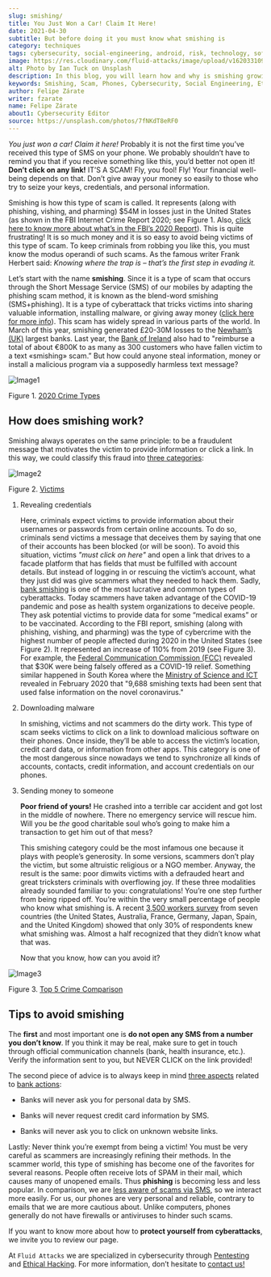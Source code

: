 ```yaml
---
slug: smishing/
title: You Just Won a Car! Claim It Here!
date: 2021-04-30
subtitle: But before doing it you must know what smishing is
category: techniques
tags: cybersecurity, social-engineering, android, risk, technology, software
image: https://res.cloudinary.com/fluid-attacks/image/upload/v1620331098/blog/smishing/cover_zpfdiv.webp
alt: Photo by Ian Tuck on Unsplash
description: In this blog, you will learn how and why is smishing growing as one of the most popular forms of cyber-scam.
keywords: Smishing, Scam, Phones, Cybersecurity, Social Engineering, Ethical Hacking, SMS, Pentesting
author: Felipe Zárate
writer: fzarate
name: Felipe Zárate
about1: Cybersecurity Editor
source: https://unsplash.com/photos/7fNKdT8eRF0
---
```


*You just won a car\! Claim it here\!* Probably it is not the first time
you’ve received this type of SMS on your phone. We probably shouldn’t
have to remind you that if you receive something like this, you’d better
not open it\! **Don’t click on any link\!** IT’S A SCAM\! Fly, you
fool\! Fly\! Your financial well-being depends on that. Don’t give away
your money so easily to those who try to seize your keys, credentials,
and personal information.

Smishing is how this type of scam is called. It represents (along with
phishing, vishing, and pharming) $54M in losses just in the United
States (as shown in the FBI Internet Crime Report 2020; see Figure 1.
Also, [click here to know more about what’s in the FBI’s 2020
Report](../fbi-2020-report/)). This is quite frustrating\! It is so much
money and it is so easy to avoid being victims of this type of scam. To
keep criminals from robbing you like this, you must know the modus
operandi of such scams. As the famous writer Frank Herbert said:
*Knowing where the trap is – that’s the first step in evading it.*

Let’s start with the name **smishing**. Since it is a type of scam that
occurs through the Short Message Service (SMS) of our mobiles by
adapting the phishing scam method, it is known as the blend-word
smishing (SMS+phishing). It is a type of cyberattack that tricks victims
into sharing valuable information, installing malware, or giving away
money ([click here for more
info](https://www.csoonline.com/video/104839/what-is-smishing-how-phishing-via-text-message-works)).
This scam has widely spread in various parts of the world. In March of
this year, smishing generated £20-30M losses to the [Newham’s
(UK)](https://www.newhamrecorder.co.uk/news/crime/stratford-money-launderer-jailed-7821216)
largest banks. Last year, the [Bank of
Ireland](https://www.irishtimes.com/business/financial-services/bank-of-ireland-does-u-turn-after-refusal-to-reimburse-smishing-victims-1.4326502)
also had to "reimburse a total of about €800K to as many as 300
customers who have fallen victim to a text «smishing» scam.” But how
could anyone steal information, money or install a malicious program via
a supposedly harmless text message?

<div class="imgblock">

![Image1](https://res.cloudinary.com/fluid-attacks/image/upload/v1620331097/blog/smishing/image1_elvchj.webp)

<div class="title">

Figure 1. [2020 Crime
Types](https://www.ic3.gov/Media/PDF/AnnualReport/2020_IC3Report.pdf)

</div>

</div>

## How does smishing work?

Smishing always operates on the same principle: to be a fraudulent
message that motivates the victim to provide information or click a
link. In this way, we could classify this fraud into [three
categories](https://www.csoonline.com/article/3538831/what-is-smishing-how-phishing-via-text-message-works.html):

<div class="imgblock">

![Image2](https://res.cloudinary.com/fluid-attacks/image/upload/v1620331097/blog/smishing/image2_xulcfa.webp)

<div class="title">

Figure 2. [Victims](https://www.ic3.gov/Media/PDF/AnnualReport/2020_IC3Report.pdf)

</div>

</div>

1. Revealing credentials

    Here, criminals expect victims to provide information about their
    usernames or passwords from certain online accounts. To do so,
    criminals send victims a message that deceives them by saying that
    one of their accounts has been blocked (or will be soon). To avoid
    this situation, victims *"must click on here"* and open a link that
    drives to a facade platform that has fields that must be fulfilled
    with account details. But instead of logging in or rescuing the
    victim’s account, what they just did was give scammers what they
    needed to hack them. Sadly, [bank
    smishing](https://www.csoonline.com/article/3538831/what-is-smishing-how-phishing-via-text-message-works.html)
    is one of the most lucrative and common types of cyberattacks. Today
    scammers have taken advantage of the COVID-19 pandemic and pose as
    health system organizations to deceive people. They ask potential
    victims to provide data for some “medical exams” or to be
    vaccinated. According to the FBI report, smishing (along with
    phishing, vishing, and pharming) was the type of cybercrime with the
    highest number of people affected during 2020 in the United States
    (see Figure 2). It represented an increase of 110% from 2019 (see
    Figure 3). For example, the [Federal Communication Commission
    (FCC)](https://www.fcc.gov/covid-19-text-scams) revealed that $30K
    were being falsely offered as a COVID-19 relief. Something similar
    happened in South Korea where the [Ministry of Science and
    ICT](https://www.zdnet.com/article/south-korea-sees-rise-in-smishing-with-coronavirus-misinformation/)
    revealed in February 2020 that "9,688 smishing texts had been sent
    that used false information on the novel coronavirus."

2. Downloading malware

    In smishing, victims and not scammers do the dirty work. This type
    of scam seeks victims to click on a link to download malicious
    software on their phones. Once inside, they’ll be able to access the
    victim’s location, credit card data, or information from other apps.
    This category is one of the most dangerous since nowadays we tend to
    synchronize all kinds of accounts, contacts, credit information, and
    account credentials on our phones.

3. Sending money to someone

    **Poor friend of yours\!** He crashed into a terrible car accident
    and got lost in the middle of nowhere. There no emergency service
    will rescue him. Will you be *the* good charitable soul who’s going
    to make him a transaction to get him out of that mess?

    This smishing category could be the most infamous one because it
    plays with people’s generosity. In some versions, scammers don’t
    play the victim, but some altruistic religious or a NGO member.
    Anyway, the result is the same: poor dimwits victims with a
    defrauded heart and great tricksters criminals with overflowing joy.
    If these three modalities already sounded familiar to you:
    congratulations\! You’re one step further from being ripped off.
    You’re within the very small percentage of people who know what
    smishing is. A recent [3,500 workers
    survey](https://www.proofpoint.com/sites/default/files/gtd-pfpt-us-tr-state-of-the-phish-2020.pdf)
    from seven countries (the United States, Australia, France, Germany,
    Japan, Spain, and the United Kingdom) showed that only 30% of
    respondents knew what smishing was. Almost a half recognized that
    they didn’t know what that was.

    Now that you know, how can you avoid it?

<div class="imgblock">

![Image3](https://res.cloudinary.com/fluid-attacks/image/upload/v1620331096/blog/smishing/image3_rcbhfe.webp)

<div class="title">

Figure 3. [Top 5 Crime
Comparison](https://www.ic3.gov/Media/PDF/AnnualReport/2020_IC3Report.pdf)

</div>

</div>

## Tips to avoid smishing

The **first** and most important one is **do not open any SMS from a
number you don’t know**. If you think it may be real, make sure to get
in touch through official communication channels (bank, health
insurance, etc.). Verify the information sent to you, but NEVER CLICK on
the link provided\!

The second piece of advice is to always keep in mind [three
aspects](https://www.orangecountyscu.org/stories/what-are-smishing-and-vishing/)
related to [bank actions](https://www.hsbc.co.uk/help/security-centre/):

- Banks will never ask you for personal data by SMS.

- Banks will never request credit card information by SMS.

- Banks will never ask you to click on unknown website links.

Lastly: Never think you’re exempt from being a victim\! You must be very
careful as scammers are increasingly refining their methods. In the
scammer world, this type of smishing has become one of the favorites for
several reasons. People often receive lots of SPAM in their mail, which
causes many of unopened emails. Thus **phishing** is becoming less and
less popular. In comparison, we are [less aware of scams via
SMS](https://www.proofpoint.com/sites/default/files/gtd-pfpt-us-tr-state-of-the-phish-2020.pdf),
so we interact more easily. For us, our phones are very personal and
reliable, contrary to emails that we are more cautious about. Unlike
computers, phones generally do not have firewalls or antiviruses to
hinder such scams.

If you want to know more about how to **protect yourself from
cyberattacks**, we invite you to review our page.

At `Fluid Attacks` we are specialized in cybersecurity through
[Pentesting](../../solutions/penetration-testing/) and [Ethical
Hacking](../../solutions/ethical-hacking/).
For more information, don’t hesitate to [contact
us\!](../../contact-us/)
